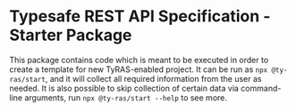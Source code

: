 # Typesafe REST API Specification - Starter Package

This package contains code which is meant to be executed in order to create a template for new TyRAS-enabled project.
It can be run as `npx @ty-ras/start`, and it will collect all required information from the user as needed.
It is also possible to skip collection of certain data via command-line arguments, run `npx @ty-ras/start --help` to see more.
